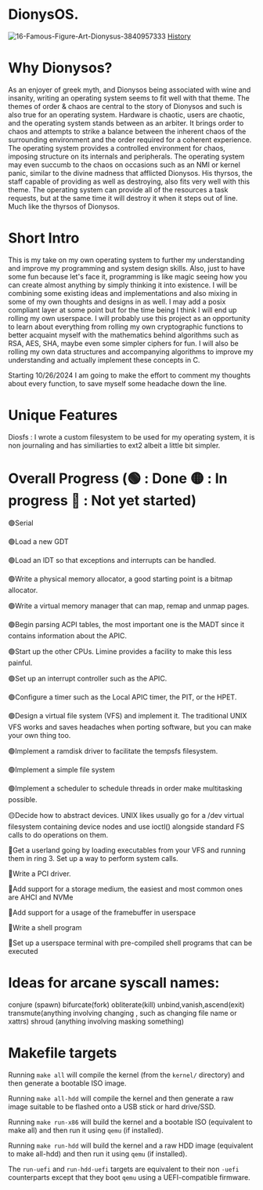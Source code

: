 # DionysOS. 
![16-Famous-Figure-Art-Dionysus-3840957333](https://github.com/user-attachments/assets/0cc8808b-31cc-4050-86b7-e99c01e3bb76)
[History](https://www.worldhistory.org/Dionysos/)

# Why Dionysos?
As an enjoyer of greek myth, and Dionysos being associated with wine and insanity, writing an operating system seems to fit well with that theme. The themes of order & chaos are central to the story of Dionysos and such is also true for an operating system. Hardware is chaotic, users are chaotic, and the operating system stands between as an arbiter. It brings order to chaos and attempts to strike a balance between the inherent chaos of the surrounding environment and the order required for a coherent experience. The operating system provides a controlled environment for chaos, imposing structure on its internals and peripherals. The operating system may even succumb to the chaos on occasions such as an NMI or kernel panic, similar to the divine madness that afflicted Dionysos. His thyrsos, the staff capable of providing as well as destroying, also fits very well with this theme. The operating system can provide all of the resources a task requests, but at the same time it will destroy it when it steps out of line. Much like the thyrsos of Dionysos.

# Short Intro
This is my take on my own operating system to further my understanding and improve my programming and system design skills. Also,  just to have some fun because let's face it, programming is like magic seeing how you can create almost anything by simply thinking it into existence. I will be combining some existing ideas and implementations and also mixing in some of my own thoughts and designs in as well.
I may add a posix compliant layer at some point but for the time being I think I will end up rolling my own userspace. I will probably use this project as an opportunity to learn about everything from rolling my own cryptographic functions to better acquaint myself with the mathematics behind algorithms such as RSA, AES, SHA, maybe even some simpler ciphers for fun. I will also be rolling my own data structures and accompanying algorithms to improve my understanding and actually implement these concepts in C.

Starting 10/26/2024 I am going to make the effort to comment my thoughts about every function, to save myself some headache down the line.

# Unique Features
Diosfs : I wrote a custom filesystem to be used for my operating system, it is non journaling and has similiarties to ext2 albeit a little bit simpler.

# Overall Progress (🟢 : Done 🟡 : In progress 🔴 : Not yet started) 

🟢Serial

🟢Load a new GDT

🟢Load an IDT so that exceptions and interrupts can be handled.

🟢Write a physical memory allocator, a good starting point is a bitmap allocator.

🟢Write a virtual memory manager that can map, remap and unmap pages.

🟢Begin parsing ACPI tables, the most important one is the MADT since it contains information about the APIC.

🟢Start up the other CPUs. Limine provides a facility to make this less painful.

🟢Set up an interrupt controller such as the APIC.

🟢Configure a timer such as the Local APIC timer, the PIT, or the HPET.

🟢Design a virtual file system (VFS) and implement it. The traditional UNIX VFS works and saves headaches when porting software, but you can make your own thing too.

🟢Implement a ramdisk driver to facilitate the tempsfs filesystem. 

🟢Implement a simple file system

🟢Implement a scheduler to schedule threads in order make multitasking possible.

🟡Decide how to abstract devices. UNIX likes usually go for a /dev virtual filesystem containing device nodes and use ioctl() alongside standard FS calls to do operations on them.

🔴Get a userland going by loading executables from your VFS and running them in ring 3. Set up a way to perform system calls.

🔴Write a PCI driver.

🔴Add support for a storage medium, the easiest and most common ones are AHCI and NVMe

🔴Add support for a usage of the framebuffer in userspace

🔴Write a shell program

🔴Set up a userspace terminal with pre-compiled shell programs that can be executed



# Ideas for arcane syscall names:

conjure (spawn)
bifurcate(fork)
obliterate(kill)
unbind,vanish,ascend(exit)
transmute(anything involving changing , such as changing file name or xattrs)
shroud (anything involving masking something)

# Makefile targets

Running `make all` will compile the kernel (from the `kernel/` directory) and then generate a bootable ISO image.

Running `make all-hdd` will compile the kernel and then generate a raw image suitable to be flashed onto a USB stick or hard drive/SSD.

Running `make run-x86` will build the kernel and a bootable ISO (equivalent to make all) and then run it using `qemu` (if installed).

Running `make run-hdd` will build the kernel and a raw HDD image (equivalent to make all-hdd) and then run it using `qemu` (if installed).

The `run-uefi` and `run-hdd-uefi` targets are equivalent to their non `-uefi` counterparts except that they boot `qemu` using a UEFI-compatible firmware.

